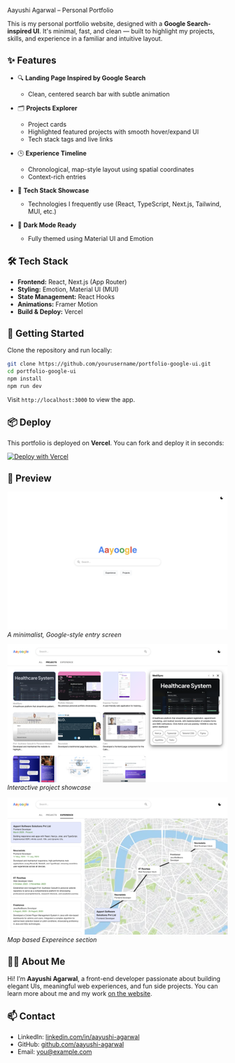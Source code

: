 Aayushi Agarwal – Personal Portfolio

This is my personal portfolio website, designed with a **Google Search-inspired UI**. It's minimal, fast, and clean — built to highlight my projects, skills, and experience in a familiar and intuitive layout.

## ✨ Features

* 🔍 **Landing Page Inspired by Google Search**

  * Clean, centered search bar with subtle animation

* 🗂️ **Projects Explorer**

  * Project cards
  * Highlighted featured projects with smooth hover/expand UI
  * Tech stack tags and live links

* 🕒 **Experience Timeline**

  * Chronological, map-style layout using spatial coordinates
  * Context-rich entries

* 🧠 **Tech Stack Showcase**

  * Technologies I frequently use (React, TypeScript, Next.js, Tailwind, MUI, etc.)

* 🎨 **Dark Mode Ready**

  * Fully themed using Material UI and Emotion

## 🛠️ Tech Stack

* **Frontend:** React, Next.js (App Router)
* **Styling:** Emotion, Material UI (MUI)
* **State Management:** React Hooks
* **Animations:** Framer Motion
* **Build & Deploy:** Vercel

## 🚀 Getting Started

Clone the repository and run locally:

```bash
git clone https://github.com/yourusername/portfolio-google-ui.git
cd portfolio-google-ui
npm install
npm run dev
```

Visit `http://localhost:3000` to view the app.

## 📦 Deploy

This portfolio is deployed on **Vercel**. You can fork and deploy it in seconds:

[![Deploy with Vercel](https://vercel.com/button)](https://vercel.com/new)

## 📸 Preview

![Landing Page Screenshot](./public/screenshots/landing.png)
*A minimalist, Google-style entry screen*

![Project Grid Screenshot](./public/screenshots/projects.png)
*Interactive project showcase*

![Experience Map Screenshot](./public/screenshots/experience.png)
*Map based Expereince section*

## 🧑‍💻 About Me

Hi! I’m **Aayushi Agarwal**, a front-end developer passionate about building elegant UIs, meaningful web experiences, and fun side projects. You can learn more about me and my work [on the website]([https://yourdomain.com](https://portfoliov2-pi-five.vercel.app/)).

## 📫 Contact

* LinkedIn: [linkedin.com/in/aayushi-agarwal](https://www.linkedin.com/in/aayushi-agarwal-bb104222b/)
* GitHub: [github.com/aayushi-agarwal](https://github.com//aayushi-agrwal)
* Email: [you@example.com](mailto:aayushiagrwall@gmail.com)
